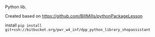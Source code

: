 Python lib.

Created based on https://github.com/BillMills/pythonPackageLesson

install `pip install git+ssh://bitbucket.org/pwr_w4_inf/dpp_python_library_shopassistant`